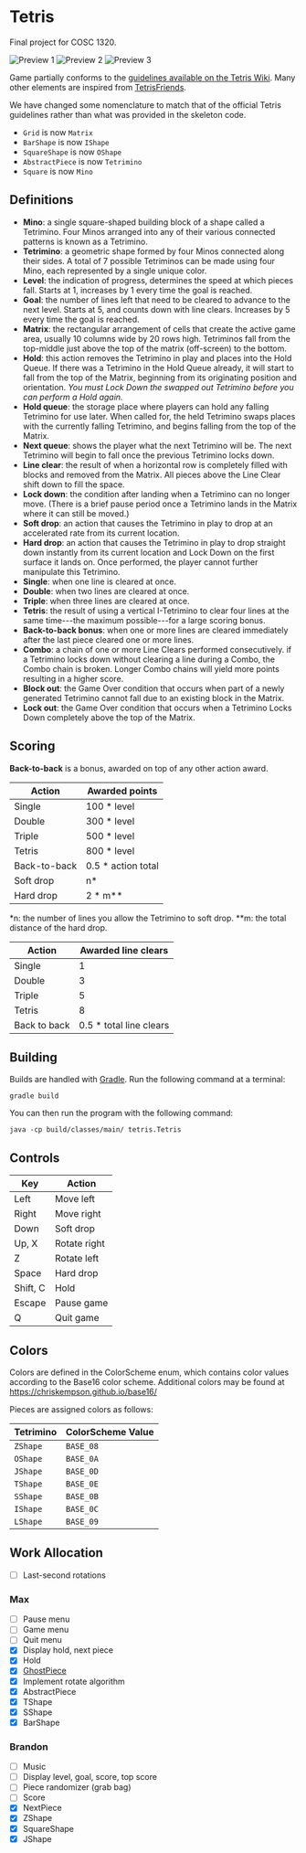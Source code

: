 Tetris
======

Final project for COSC 1320.

![Preview 1](https://github.com/mdciotti/tetris/blob/master/preview-01.png)
![Preview 2](https://github.com/mdciotti/tetris/blob/master/preview-02.png)
![Preview 3](https://github.com/mdciotti/tetris/blob/master/preview-03.png)

Game partially conforms to the [guidelines available on the Tetris Wiki](https://tetris.wiki/Tetris_Guideline). Many other elements are inspired from [TetrisFriends](http://www.tetrisfriends.com/help/tips_appendix.php).

We have changed some nomenclature to match that of the official Tetris guidelines rather than what was provided in the skeleton code.

- `Grid` is now `Matrix`
- `BarShape` is now `IShape`
- `SquareShape` is now `OShape`
- `AbstractPiece` is now `Tetrimino`
- `Square` is now `Mino`


Definitions
-----------

- **Mino**: a single square-shaped building block of a shape called a Tetrimino. Four Minos arranged into any of their various connected patterns is known as a Tetrimino.
- **Tetrimino**: a geometric shape formed by four Minos connected along their sides. A total of 7 possible Tetriminos can be made using four Mino, each represented by a single unique color.
- **Level**: the indication of progress, determines the speed at which pieces fall. Starts at 1, increases by 1 every time the goal is reached.
- **Goal**: the number of lines left that need to be cleared to advance to the next level. Starts at 5, and counts down with line clears. Increases by 5 every time the goal is reached.
- **Matrix**: the rectangular arrangement of cells that create the active game area, usually 10 columns wide by 20 rows high. Tetriminos fall from the top-middle just above the top of the matrix (off-screen) to the bottom.
- **Hold**: this action removes the Tetrimino in play and places into the Hold Queue. If there was a Tetrimino in the Hold Queue already, it will start to fall from the top of the Matrix, beginning from its originating position and orientation. *You must Lock Down the swapped out Tetrimino before you can perform a Hold again.*
- **Hold queue**: the storage place where players can hold any falling Tetrimino for use later. When called for, the held Tetrimino swaps places with the currently falling Tetrimino, and begins falling from the top of the Matrix.
- **Next queue**: shows the player what the next Tetrimino will be. The next Tetrimino will begin to fall once the previous Tetrimino locks down.
- **Line clear**: the result of when a horizontal row is completely filled with blocks and removed from the Matrix. All pieces above the Line Clear shift down to fill the space.
- **Lock down**: the condition after landing when a Tetrimino can no longer move. (There is a brief pause period once a Tetrimino lands in the Matrix where it can still be moved.)
- **Soft drop**: an action that causes the Tetrimino in play to drop at an accelerated rate from its current location.
- **Hard drop**: an action that causes the Tetrimino in play to drop straight down instantly from its current location and Lock Down on the first surface it lands on. Once performed, the player cannot further manipulate this Tetrimino.
- **Single**: when one line is cleared at once.
- **Double**: when two lines are cleared at once.
- **Triple**: when three lines are cleared at once.
- **Tetris**: the result of using a vertical I-Tetrimino to clear four lines at the same time---the maximum possible---for a large scoring bonus.
- **Back-to-back bonus**: when one or more lines are cleared immediately after the last piece cleared one or more lines.
- **Combo**: a chain of one or more Line Clears performed consecutively. if a Tetrimino locks down without clearing a line during a Combo, the Combo chain is broken. Longer Combo chains will yield more points resulting in a higher score.
- **Block out**: the Game Over condition that occurs when part of a newly generated Tetrimino cannot fall due to an existing block in the Matrix.
- **Lock out**: the Game Over condition that occurs when a Tetrimino Locks Down completely above the top of the Matrix.


Scoring
-------

**Back-to-back** is a bonus, awarded on top of any other action award.

| Action       | Awarded points     |
|--------------|--------------------|
| Single       | 100 * level        |
| Double       | 300 * level        |
| Triple       | 500 * level        |
| Tetris       | 800 * level        |
| Back-to-back | 0.5 * action total |
| Soft drop    | n*                 |
| Hard drop    | 2 * m**            |

*n: the number of lines you allow the Tetrimino to soft drop.
**m: the total distance of the hard drop.

| Action       | Awarded line clears     |
|--------------|-------------------------|
| Single       | 1                       |
| Double       | 3                       |
| Triple       | 5                       |
| Tetris       | 8                       |
| Back to back | 0.5 * total line clears |


Building
--------

Builds are handled with [Gradle](http://gradle.org). Run the following command at a terminal:

```
gradle build
```

You can then run the program with the following command:

```
java -cp build/classes/main/ tetris.Tetris
```


Controls
--------

| Key      | Action       |
|----------|--------------|
| Left     | Move left    |
| Right    | Move right   |
| Down     | Soft drop    |
| Up, X    | Rotate right |
| Z        | Rotate left  |
| Space    | Hard drop    |
| Shift, C | Hold         |
| Escape   | Pause game   |
| Q        | Quit game    |


Colors
------

Colors are defined in the ColorScheme enum, which contains color values according to the Base16 color scheme. Additional colors may be found at https://chriskempson.github.io/base16/

Pieces are assigned colors as follows:

| Tetrimino | ColorScheme Value |
|---------- |-------------------|
| `ZShape`  | `BASE_08`         |
| `OShape`  | `BASE_0A`         |
| `JShape`  | `BASE_0D`         |
| `TShape`  | `BASE_0E`         |
| `SShape`  | `BASE_0B`         |
| `IShape`  | `BASE_0C`         |
| `LShape`  | `BASE_09`         |


Work Allocation
---------------

- [ ] Last-second rotations

### Max

- [ ] Pause menu
- [ ] Game menu
- [ ] Quit menu
- [x] Display hold, next piece
- [x] Hold
- [x] [GhostPiece](https://tetris.wiki/Ghost_piece)
- [x] Implement rotate algorithm
- [x] AbstractPiece
- [x] TShape
- [x] SShape
- [x] BarShape

### Brandon

- [ ] Music
- [ ] Display level, goal, score, top score
- [ ] Piece randomizer (grab bag)
- [ ] Score
- [x] NextPiece
- [x] ZShape
- [x] SquareShape
- [x] JShape
